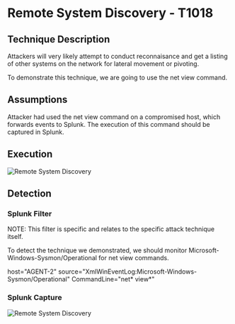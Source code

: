 
# Remote System Discovery - T1018

## Technique Description

Attackers will very likely attempt to conduct reconnaisance and get a listing of other systems on the network for lateral movement or pivoting.

To demonstrate this technique, we are going to use the net view command.

## Assumptions
Attacker had used the net view command on a compromised host, which forwards events to Splunk. The execution of this command should be captured in Splunk.

## Execution

![Remote System Discovery](https://user-images.githubusercontent.com/36422282/55612770-0342ee00-5757-11e9-9f07-3088c12ae069.PNG)

## Detection

### Splunk Filter

NOTE: This filter is specific and relates to the specific attack technique itself.

To detect the technique we demonstrated, we should monitor Microsoft-Windows-Sysmon/Operational for net view commands.

host="AGENT-2" source="XmlWinEventLog:Microsoft-Windows-Sysmon/Operational" CommandLine="net* view*"

### Splunk Capture

![Remote System Discovery](https://user-images.githubusercontent.com/36422282/55612957-78162800-5757-11e9-840c-af131d9dbf44.png)
